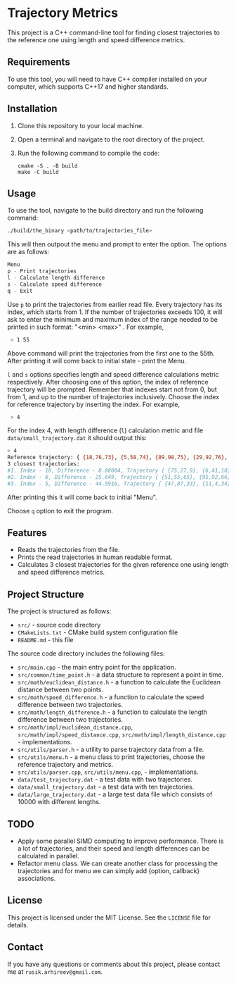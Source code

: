 # Trajectory Metrics

This project is a C++ command-line tool for finding closest trajectories to the reference one using length and speed difference metrics.

## Requirements

To use this tool, you will need to have C++ compiler installed on your computer, which supports C++17 and higher standards.

## Installation

1. Clone this repository to your local machine.
2. Open a terminal and navigate to the root directory of the project.
3. Run the following command to compile the code:

    ```
    cmake -S . -B build
    make -C build
    ```

## Usage

To use the tool, navigate to the build directory and run the following command:

```bash
./build/the_binary <path/to/trajectories_file>
```

This will then outpout the menu and prompt to enter the option.
The options are as follows:
```bash
Menu
p - Print trajectories
l - Calculate length difference
s - Calculate speed difference
q - Exit
```

Use `p` to print the trajectories from earlier read file.
Every trajectory has its index, which starts from 1.
If the number of trajectories exceeds 100, it will ask to enter the minimum and maximum index of the range needed to be printed in such format: "\<min\> \<max\>" .  For example,
```bash
 > 1 55
 ```

Above command will print the trajectories from the first one to the 55th.
After printing it will come back to initial state - print the Menu.

`l` and `s` options specifies length and speed difference calculations metric respectively.
After choosing one of this option, the index of reference trajectory will be prompted. 
Remember that indexes start not from 0, but from 1, and up to the number of trajectories inclusively. 
Choose the index for reference trajectory by inserting the index. For example,
```bash
 > 4
 ```
 For the index 4, with length difference (`l`) calculation metric and file `data/small_trajectory.dat` it should output this:
 ```bash
 > 4
Reference trajectory: { {18,76,73}, {5,58,74}, {89,98,75}, {29,92,76}, {34,26,77}, {83,66,78}, {21,53,79}, {6,67,80}, {37,1,81}, {67,15,82} }
3 closest trajectories:
#1. Index - 10, Difference - 8.88004, Trajectory { {75,27,9}, {6,41,10}, {74,42,11}, {96,6,12}, {48,24,13}, {28,10,14}, {1,24,15}, {99,82,16}, {32,65,17}, {58,43,18} }
#2. Index - 6, Difference - 25.649, Trajectory { {51,55,65}, {95,92,66}, {10,6,67}, {23,26,68}, {20,77,69}, {9,46,70}, {46,86,71}, {49,38,72}, {77,64,73}, {55,100,74} }
#3. Index - 5, Difference - 44.5916, Trajectory { {47,87,33}, {11,4,34}, {43,30,35}, {6,94,36}, {59,9,37}, {34,35,38}, {31,59,39}, {13,75,40}, {29,50,41}, {57,38,42} }
```
After printing this it will come back to initial "Menu".

Choose `q` option to exit the program.

## Features

- Reads the trajectories from the file.
- Prints the read trajectories in human readable format.
- Calculates 3 closest trajectories for the given reference one using length and speed difference metrics.

## Project Structure

The project is structured as follows:

- `src/` - source code directory
- `CMakeLists.txt` - CMake build system configuration file
- `README.md` - this file

The source code directory includes the following files:

- `src/main.cpp` - the main entry point for the application.
- `src/common/time_point.h` - a data structure to represent a point in time.
- `src/math/euclidean_distance.h` - a function to calculate the Euclidean distance between two points.
- `src/math/speed_difference.h` - a function to calculate the speed difference between two trajectories.
- `src/math/length_difference.h` - a function to calculate the length difference between two trajectories.
- `src/math/impl/euclidean_distance.cpp`, `src/math/impl/speed_distance.cpp`, `src/math/impl/length_distance.cpp` - implementations.
- `src/utils/parser.h` - a utility to parse trajectory data from a file.
- `src/utils/menu.h` - a menu class to print trajectories, choose the reference trajectory and metrics.
- `src/utils/parser.cpp`, `src/utils/menu.cpp`,  - implementations.
- `data/test_trajectory.dat` - a test data with two trajectories.
- `data/small_trajectory.dat` - a test data with ten trajectories.
- `data/large_trajectory.dat` - a large test data file which consists of 10000 with different lengths.

## TODO
- Apply some parallel SIMD computing to improve performance. There is a lot of trajectories, and their speed and length differences can be calculated in parallel.
- Refactor menu class. We can create another class for processing the trajectories and for menu we can simply add {option, callback} associations.

## License

This project is licensed under the MIT License. See the `LICENSE` file for details.

## Contact

If you have any questions or comments about this project, please contact me at `rusik.arhireev@gmail.com`.
